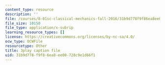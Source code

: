 ```yaml
---
content_type: resource
description: ''
file: /courses/8-01sc-classical-mechanics-fall-2016/31b9d778f9f86ea8ee00728c9e1d66f1_nCDOa63Jd6M.srt
file_size: 10150
file_type: application/x-subrip
learning_resource_types: []
license: https://creativecommons.org/licenses/by-nc-sa/4.0/
ocw_type: OCWFile
resourcetype: Other
title: 3play caption file
uid: 31b9d778-f9f8-6ea8-ee00-728c9e1d66f1
---
```

